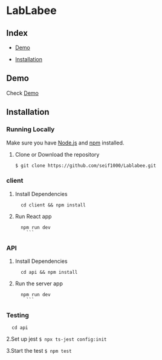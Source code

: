 # LabLabee

## Index
+ [Demo](#demo)

+ [Installation](#installation)

## Demo<a name="demo"></a>
Check [Demo](https://lablabee-de5bc.web.app/)




## Installation<a name="installation"></a>
### Running Locally
Make sure you have [Node.js](https://nodejs.org/) and [npm](https://www.npmjs.com/) installed.

 
1. Clone or Download the repository

	```
	$ git clone https://github.com/seif1000/Lablabee.git
	
	```

### client 
1. Install Dependencies
	```
	  cd client && npm install 
	```

2. Run React app
	```
  	  npm run dev
        ```

### API 

1. Install Dependencies
	```
	  cd api && npm install 
	```

2. Run the server app
	```
  	  npm run dev
        ```

### Testing 

```
  cd api 
```

2.Set up jest
       ```
	$ npx ts-jest config:init
	```
	
3.Start the  test
	```
	$ npm test
	```




